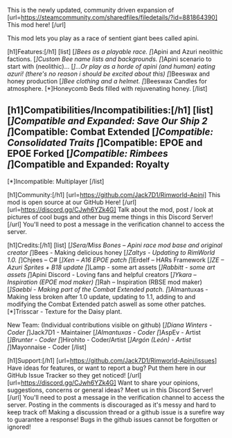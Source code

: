 This is the newly updated, community driven expansion of [url=https://steamcommunity.com/sharedfiles/filedetails/?id=881864390] This mod here! [/url]

This mod lets you play as a race of sentient giant bees called apini.

[h1]Features:[/h1]
[list]
[*]Bees as a playable race.
[*]Apini and Azuri neolithic factions.
[*]Custom Bee name lists and backgrounds.
[*]Apini scenario to start with (neolithic)...
[*]...Or play as a horde of apini (and human) eating azuri! (there's no reason i should be excited about this)
[*]Beeswax and honey production
[*]Bee clothing and a helmet.
[*]Beeswax Candles for atmosphere.
[*]Honeycomb Beds filled with rejuvenating honey.
[/list]


[h1]Compatibilities/Incompatibilities:[/h1]
[list]
[*]Compatible and Expanded: Save Our Ship 2
[*]Compatible: Combat Extended
[*]Compatible: Consolidated Traits
[*]Compatible: EPOE and EPOE Forked
[*]Compatible: Rimbees
[*]Compatible and Expanded: Royalty
-----
[*]Incompatible: Multiplayer
[/list]

[h1]Community:[/h1]
[url=https://github.com/Jack7D1/Rimworld-Apini] This mod is open source at our GitHub Here! [/url]
[url=https://discord.gg/CJwh6YZk4G] Talk about the mod, post / look at pictures of cool bugs and other bug meme things in this Discord Server! [/url]
You'll need to post a message in the verification channel to access the server.

[h1]Credits:[/h1]
[list]
[*]Sera/Miss Bones – Apini race mod base and original creator
[*]Bees - Making delicious honey
[*]Zaltys - Updating to RimWorld 1.0.
[*]Chjees – C#
[*]Xen – A16 EPOE patch
[*]Erdelf – HARs Framework
[*]ZE – Azuri Sprites + B18 update
[*]Lamp - some art assets
[*]Rabbitt - some art assets
[*]Apini Discord - Loving fans and helpful creators
[*]Ykara – Inspiration (EPOE mod maker)
[*]Rah – Inspiration (RBSE mod maker)
[*]Saebbi - Making part of the Combat Extended patch.
[*]Almantuxas - Making less broken after 1.0 update, updating to 1.1, adding to and modifying the Combat Extended patch aswell as some other patches.
[*]Trisscar - Texture for the Daisy plant.

New Team: 		(Individual contributions visible on github)
[*]Diana Winters - Coder
[*]Jack7D1 - Maintainer
[*]Almantuxas - Coder
[*]AspEv - Artist
[*]Brunter - Coder
[*]Hirohito - Coder/Artist
[*]Argón (León) - Artist
[*]Mayonnaise - Coder
[/list]

[h1]Support:[/h1]
[url=https://github.com/Jack7D1/Rimworld-Apini/issues] Have ideas for features, or want to report a bug? Put them here in our GitHub Issue Tracker so they get noticed! [/url]
[url=https://discord.gg/CJwh6YZk4G] Want to share your opinions, suggestions, concerns or general ideas? Meet us in this Discord Server! [/url]
You'll need to post a message in the verification channel to access the server.
Posting in the comments is discouraged as it's messy and hard to keep track of!
Making a discussion thread or a github issue is a surefire way to guarantee a response!
Bugs in the github issues cannot be forgotten or ignored!

